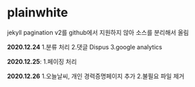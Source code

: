 # plainwhite

jekyll pagination v2를 github에서 지원하지 않아 소스를 분리해서 올림

**2020.12.24**
1.분류 처리
2.댓글 Dispus
3.google analytics

**2020.12.25**:
1.페이징 처리

**2020.12.26**
1.오늘날씨, 개인 경력증명페이지 추가
2.불필요 파일 제거
